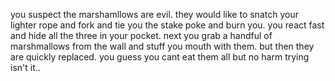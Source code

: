 you suspect the marshamllows are evil. they would like to snatch your lighter rope and fork and tie you the stake poke and burn you.
you react fast and hide all the three in your pocket. next you grab a handful of marshmallows from the wall and stuff you mouth with them.
but then they are quickly replaced. you guess you cant eat them all but no harm trying isn't it..